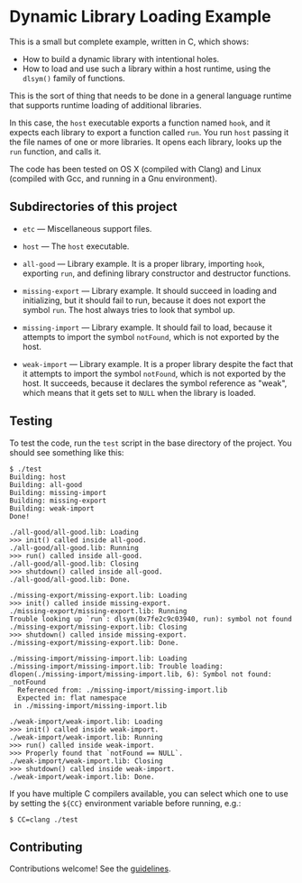Dynamic Library Loading Example
===============================

This is a small but complete example, written in C, which shows:

* How to build a dynamic library with intentional holes.
* How to load and use such a library within a host runtime, using the
  `dlsym()` family of functions.

This is the sort of thing that needs to be done in a general
language runtime that supports runtime loading of additional
libraries.

In this case, the `host` executable exports a function named
`hook`, and it expects each library to export a function called
`run`. You run `host` passing it the file names of one or more
libraries. It opens each library, looks up the `run` function,
and calls it.

The code has been tested on OS X (compiled with Clang) and
Linux (compiled with Gcc, and running in a Gnu environment).

Subdirectories of this project
------------------------------

* `etc` &mdash; Miscellaneous support files.

* `host` &mdash; The `host` executable.

* `all-good` &mdash; Library example. It is a proper library, importing `hook`,
  exporting `run`, and defining library constructor and destructor functions.

* `missing-export` &mdash; Library example. It should succeed in loading
  and initializing, but it should fail to run, because it does not export
  the symbol `run`. The host always tries to look that symbol up.

* `missing-import` &mdash; Library example. It should fail to load, because it
  attempts to import the symbol `notFound`, which is not exported by the
  host.

* `weak-import` &mdash; Library example. It is a proper library despite the fact
  that it attempts to import the symbol `notFound`, which is not exported
  by the host. It succeeds, because it declares the symbol reference as
  "weak", which means that it gets set to `NULL` when the library is loaded.


Testing
-------

To test the code, run the `test` script in the base directory of
the project. You should see something like this:

```
$ ./test
Building: host
Building: all-good
Building: missing-import
Building: missing-export
Building: weak-import
Done!

./all-good/all-good.lib: Loading
>>> init() called inside all-good.
./all-good/all-good.lib: Running
>>> run() called inside all-good.
./all-good/all-good.lib: Closing
>>> shutdown() called inside all-good.
./all-good/all-good.lib: Done.

./missing-export/missing-export.lib: Loading
>>> init() called inside missing-export.
./missing-export/missing-export.lib: Running
Trouble looking up `run`: dlsym(0x7fe2c9c03940, run): symbol not found
./missing-export/missing-export.lib: Closing
>>> shutdown() called inside missing-export.
./missing-export/missing-export.lib: Done.

./missing-import/missing-import.lib: Loading
./missing-import/missing-import.lib: Trouble loading: dlopen(./missing-import/missing-import.lib, 6): Symbol not found: _notFound
  Referenced from: ./missing-import/missing-import.lib
  Expected in: flat namespace
 in ./missing-import/missing-import.lib

./weak-import/weak-import.lib: Loading
>>> init() called inside weak-import.
./weak-import/weak-import.lib: Running
>>> run() called inside weak-import.
>>> Properly found that `notFound == NULL`.
./weak-import/weak-import.lib: Closing
>>> shutdown() called inside weak-import.
./weak-import/weak-import.lib: Done.
```

If you have multiple C compilers available, you can select which one to
use by setting the `${CC}` environment variable before running, e.g.:

```shell
$ CC=clang ./test
```


Contributing
------------

Contributions welcome! See the [guidelines](CONTRIBUTING.md).
